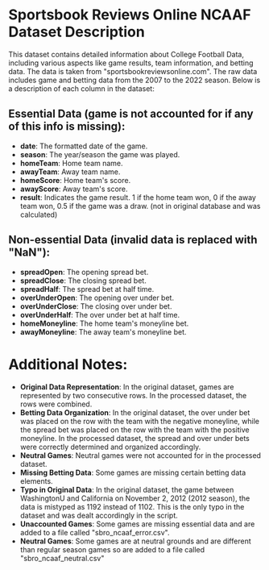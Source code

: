 # Sportsbook Reviews Online NCAAF Dataset Description

This dataset contains detailed information about College Football Data, including various aspects like game results, team information, and betting data. The data is taken from "sportsbookreviewsonline.com". The raw data includes game and betting data from the 2007 to the 2022 season. Below is a description of each column in the dataset: 

## Essential Data (game is not accounted for if any of this info is missing):
- **date**: The formatted date of the game.
- **season**: The year/season the game was played.
- **homeTeam**: Home team name.
- **awayTeam**: Away team name.
- **homeScore**: Home team's score.
- **awayScore**: Away team's score.
- **result**: Indicates the game result. 1 if the home team won, 0 if the away team won, 0.5 if the game was a draw. (not in original database and was calculated)

## Non-essential Data (invalid data is replaced with "NaN"):
- **spreadOpen**: The opening spread bet.
- **spreadClose**: The closing spread bet.
- **spreadHalf**: The spread bet at half time.
- **overUnderOpen**: The opening over under bet.
- **overUnderClose**: The closing over under bet.
- **overUnderHalf**: The over under bet at half time.
- **homeMoneyline**: The home team's moneyline bet.
- **awayMoneyline**: The away team's moneyline bet.

# Additional Notes:

- **Original Data Representation**: In the original dataset, games are represented by two consecutive rows. In the processed dataset, the rows were combined.
- **Betting Data Organization**: In the original dataset, the over under bet was placed on the row with the team with the negative moneyline, while the spread bet was placed on the row with the team with the positive moneyline. In the processed dataset, the spread and over under bets were correctly determined and organized accordingly. 
- **Neutral Games**: Neutral games were not accounted for in the processed dataset. 
- **Missing Betting Data**: Some games are missing certain betting data elements.
- **Typo in Original Data**: In the original dataset, the game between WashingtonU and California on November 2, 2012 (2012 season), the data is mistyped as 1192 instead of 1102. This is the only typo in the dataset and was dealt accordingly in the script. 
- **Unaccounted Games**: Some games are missing essential data and are added to a file called "sbro_ncaaf_error.csv".
- **Neutral Games**: Some games are at neutral grounds and are different than regular season games so are added to a file called "sbro_ncaaf_neutral.csv"

